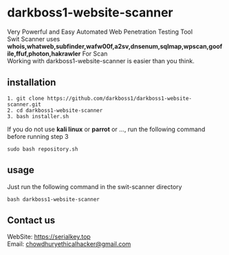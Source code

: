 # darkboss1-website-scanner
Very Powerful and Easy Automated Web Penetration Testing Tool<br>
Swit Scanner uses **whois,whatweb,subfinder,wafw00f,a2sv,dnsenum,sqlmap,wpscan,goofile,ffuf,photon,hakrawler** For Scan<br>
Working with darkboss1-website-scanner is easier than you think.
## installation
```
1. git clone https://github.com/darkboss1/darkboss1-website-scanner.git
2. cd darkboss1-website-scanner
3. bash installer.sh
```
If you do not use **kali linux** or **parrot** or ..., run the following command before running step 3
```
sudo bash repository.sh
```
## usage
Just run the following command in the swit-scanner directory
```
bash darkboss1-website-scanner
```

## Contact us
WebSite: https://serialkey.top<br/>Email: chowdhuryethicalhacker@gmail.com
